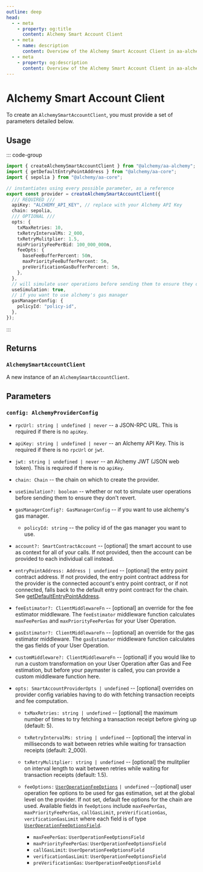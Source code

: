 ```yaml
---
outline: deep
head:
  - - meta
    - property: og:title
      content: Alchemy Smart Account Client
  - - meta
    - name: description
      content: Overview of the Alchemy Smart Account Client in aa-alchemy
  - - meta
    - property: og:description
      content: Overview of the Alchemy Smart Account Client in aa-alchemy
---
```


# Alchemy Smart Account Client

To create an `AlchemySmartAccountClient`, you must provide a set of parameters detailed below.

## Usage

::: code-group

```ts [example.ts]
import { createAlchemySmartAccountClient } from "@alchemy/aa-alchemy";
import { getDefaultEntryPointAddress } from "@alchemy/aa-core";
import { sepolia } from "@alchemy/aa-core";

// instantiates using every possible parameter, as a reference
export const provider = createAlchemySmartAccountClient({
  /// REQUIRED ///
  apiKey: "ALCHEMY_API_KEY", // replace with your Alchemy API Key
  chain: sepolia,
  /// OPTIONAL ///
  opts: {
    txMaxRetries: 10,
    txRetryIntervalMs: 2_000,
    txRetryMulitplier: 1.5,
    minPriorityFeePerBid: 100_000_000n,
    feeOpts: {
      baseFeeBufferPercent: 50n,
      maxPriorityFeeBufferPercent: 5n,
      preVerificationGasBufferPercent: 5n,
    },
  },
  // will simulate user operations before sending them to ensure they don't revert
  useSimulation: true,
  // if you want to use alchemy's gas manager
  gasManagerConfig: {
    policyId: "policy-id",
  },
});
```

:::

## Returns

### `AlchemySmartAccountClient`

A new instance of an `AlchemySmartAccountClient`.

## Parameters

### `config: AlchemyProviderConfig`

- `rpcUrl: string | undefined | never` -- a JSON-RPC URL. This is required if there is no `apiKey`.

- `apiKey: string | undefined | never` -- an Alchemy API Key. This is required if there is no `rpcUrl` or `jwt`.

- `jwt: string | undefined | never` -- an Alchemy JWT (JSON web token). This is required if there is no `apiKey`.

- `chain: Chain` -- the chain on which to create the provider.

- `useSimulation?: boolean` -- whether or not to simulate user operations before sending them to ensure they don't revert.

- `gasManagerConfig?: GasManagerConfig` -- if you want to use alchemy's gas manager.

  - `policyId: string` -- the policy id of the gas manager you want to use.

- `account?: SmartContractAccount` -- [optional] the smart account to use as context for all of your calls. If not provided, then the account can be provided to each individual call instead.

- `entryPointAddress: Address | undefined` -- [optional] the entry point contract address. If not provided, the entry point contract address for the provider is the connected account's entry point contract, or if not connected, falls back to the default entry point contract for the chain. See [getDefaultEntryPointAddress](/packages/aa-core/utils/getDefaultEntryPointAddress.html#getdefaultentrypointaddress).

- `feeEstimator?: ClientMiddlewareFn` -- [optional] an override for the fee estimator middleware. The `feeEstimator` middleware function calculates `maxFeePerGas` and `maxPriorityFeePerGas` for your User Operation.

- `gasEstimator?: ClientMiddlewareFn` -- [optional] an override for the gas estimator middleware. The `gasEstimator` middleware function calculates the gas fields of your User Operation.

- `customMiddleware?: ClientMiddlewareFn` -- [optional] if you would like to run a custom transformation on your User Operation after Gas and Fee estimation, but before your paymaster is called, you can provide a custom middleware function here.

- `opts: SmartAccountProviderOpts | undefined` -- [optional] overrides on provider config variables having to do with fetching transaction receipts and fee computation.

  - `txMaxRetries: string | undefined` -- [optional] the maximum number of times to try fetching a transaction receipt before giving up (default: 5).

  - `txRetryIntervalMs: string | undefined` -- [optional] the interval in milliseconds to wait between retries while waiting for transaction receipts (default: 2_000).

  - `txRetryMulitplier: string | undefined` -- [optional] the mulitplier on interval length to wait between retries while waiting for transaction receipts (default: 1.5).

  - `feeOptions:` [`UserOperationFeeOptions`](/packages/aa-core/smart-account-client/types/userOperationFeeOptions.md) `| undefined` --[optional] user operation fee options to be used for gas estimation, set at the global level on the provider.
    If not set, default fee options for the chain are used. Available fields in `feeOptions` include `maxFeePerGas`, `maxPriorityFeePerGas`, `callGasLimit`, `preVerificationGas`, `verificationGasLimit` where each field is of type [`UserOperationFeeOptionsField`](/packages/aa-core/smart-account-client/types/userOperationFeeOptionsField.md).

    - `maxFeePerGas`: `UserOperationFeeOptionsField`
    - `maxPriorityFeePerGas`: `UserOperationFeeOptionsField`
    - `callGasLimit`: `UserOperationFeeOptionsField`
    - `verificationGasLimit`: `UserOperationFeeOptionsField`
    - `preVerificationGas`: `UserOperationFeeOptionsField`
